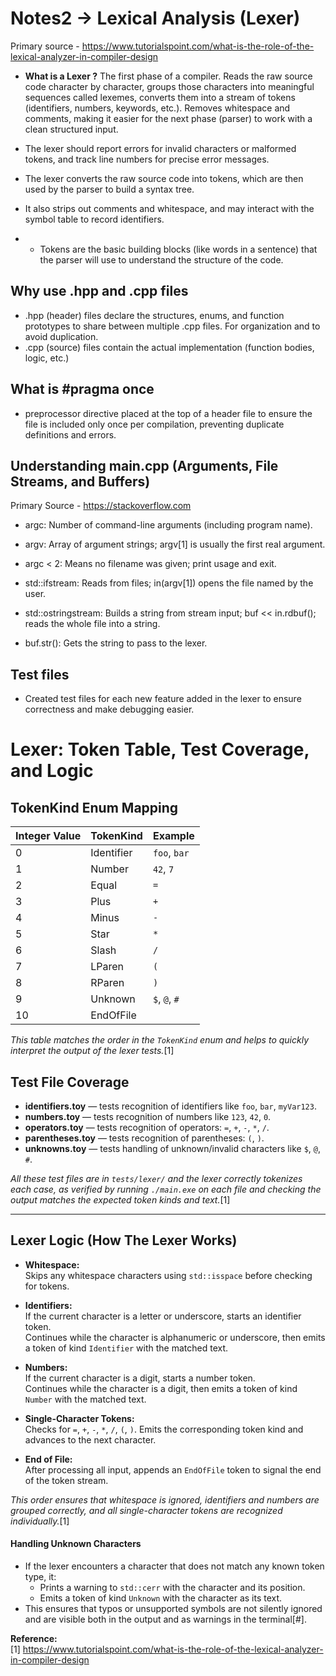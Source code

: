 # Notes2 -> Lexical Analysis (Lexer)

Primary source - https://www.tutorialspoint.com/what-is-the-role-of-the-lexical-analyzer-in-compiler-design

- **What is a Lexer ?**
The first phase of a compiler. 
Reads the raw source code character by character, groups those characters into meaningful sequences called lexemes, converts them into a stream of tokens (identifiers, numbers, keywords, etc.). 
Removes whitespace and comments, making it easier for the next phase (parser) to work with a clean structured input.

- The lexer should report errors for invalid characters or malformed tokens, and track line numbers for precise error messages.

- The lexer converts the raw source code into tokens, which are then used by the parser to build a syntax tree.

- It also strips out comments and whitespace, and may interact with the symbol table to record identifiers.

- - Tokens are the basic building blocks (like words in a sentence) that the parser will use to understand the structure of the code.


## Why use .hpp and .cpp files
- .hpp (header) files declare the structures, enums, and function prototypes to share between multiple .cpp files. For organization and to avoid duplication.
- .cpp (source) files contain the actual implementation (function bodies, logic, etc.)

## What is #pragma once
- preprocessor directive placed at the top of a header file to ensure the file is included only once per compilation, preventing duplicate definitions and errors.  

## Understanding main.cpp (Arguments, File Streams, and Buffers)

Primary Source - https://stackoverflow.com

- argc: Number of command-line arguments (including program name).

- argv: Array of argument strings; argv[1] is usually the first real argument.

- argc < 2: Means no filename was given; print usage and exit.

- std::ifstream: Reads from files; in(argv[1]) opens the file named by the user.

- std::ostringstream: Builds a string from stream input; buf << in.rdbuf(); reads the whole file into a string.

- buf.str(): Gets the string to pass to the lexer.

## Test files 
- Created test files for each new feature added in the lexer to ensure correctness and make debugging easier.

# Lexer: Token Table, Test Coverage, and Logic

## TokenKind Enum Mapping

| Integer Value | TokenKind   | Example      |
|---------------|-------------|--------------|
| 0             | Identifier  | `foo`, `bar` |
| 1             | Number      | `42`, `7`    |
| 2             | Equal       | `=`          |
| 3             | Plus        | `+`          |
| 4             | Minus       | `-`          |
| 5             | Star        | `*`          |
| 6             | Slash       | `/`          |
| 7             | LParen      | `(`          |
| 8             | RParen      | `)`          |
| 9             | Unknown     | `$`, `@`, `#`|
| 10            | EndOfFile   |              |

*This table matches the order in the `TokenKind` enum and helps to quickly interpret the output of the lexer tests.*[1]


## Test File Coverage

- **identifiers.toy** — tests recognition of identifiers like `foo`, `bar`, `myVar123`.
- **numbers.toy** — tests recognition of numbers like `123`, `42`, `0`.
- **operators.toy** — tests recognition of operators: `=`, `+`, `-`, `*`, `/`.
- **parentheses.toy** — tests recognition of parentheses: `(`, `)`.
- **unknowns.toy** — tests handling of unknown/invalid characters like `$`, `@`, `#`.


*All these test files are in `tests/lexer/` and the lexer correctly tokenizes each case, as verified by running `./main.exe` on each file and checking the output matches the expected token kinds and text.*[1]

---

## Lexer Logic (How The Lexer Works)

- **Whitespace:**  
  Skips any whitespace characters using `std::isspace` before checking for tokens.

- **Identifiers:**  
  If the current character is a letter or underscore, starts an identifier token.  
  Continues while the character is alphanumeric or underscore, then emits a token of kind `Identifier` with the matched text.

- **Numbers:**  
  If the current character is a digit, starts a number token.  
  Continues while the character is a digit, then emits a token of kind `Number` with the matched text.

- **Single-Character Tokens:**  
  Checks for `=`, `+`, `-`, `*`, `/`, `(`, `)`.
  Emits the corresponding token kind and advances to the next character.

- **End of File:**  
  After processing all input, appends an `EndOfFile` token to signal the end of the token stream.

*This order ensures that whitespace is ignored, identifiers and numbers are grouped correctly, and all single-character tokens are recognized individually.*[1]

#### Handling Unknown Characters

- If the lexer encounters a character that does not match any known token type, it:
  - Prints a warning to `std::cerr` with the character and its position.
  - Emits a token of kind `Unknown` with the character as its text.
- This ensures that typos or unsupported symbols are not silently ignored and are visible both in the output and as warnings in the terminal[#].

**Reference:**  
[1] https://www.tutorialspoint.com/what-is-the-role-of-the-lexical-analyzer-in-compiler-design
